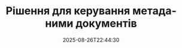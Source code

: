 ---
############################# Static ############################
layout: "family"
date:  2025-08-26T22:44:30
draft: false

product: "Metadata"
product_tag: "metadata"

lang: uk

############################# Head ############################
head_title: ".NET, Java, Node.js, API Python і онлайн-програми для обробки метаданих від GroupDocs"
head_description: "API метаданих документів, рідні для C# .NET і Java. Читайте, пишіть, редагуйте та порівнюйте метаінформацію всіх популярних форматів. Аналізуйте та експортуйте метадані."

############################# Header ############################
title: "Рішення для керування метаданими документів"
description:  |
  API та програми для читання, редагування, заміни та видалення метаданих документів, зображень та інших форматів файлів на популярних платформах.

  Додайте приховану інформацію метаданих до ваших бізнес-файлів і документів.

  Змініть або видаліть метадані, які вже представлені у ваших документах.

  Збирайте та аналізуйте інформацію про документи та метадані файлів.

############################# Supported Platforms ###############################
supported_platforms:
  enable: true
  head_title: "Виберіть свою платформу"
  title: "Незалежність платформи"
  description: "GroupDocs.Metadata сумісний із широким спектром операційних систем і фреймворків:"
  details_link_title: "Вивчайте більше"

  items:
    # items loop
    - title: ".NET"
      description: GroupDocs.Metadata .NET 
      color: "blue"
      tag: "net"
      link: "/metadata/net/"
      features_link: "https://docs.groupdocs.com/metadata/net/system-requirements/"
      features:
          # features loop
          - rows: "3"
            content: |
                    .NET Core 3.0 or higher <br> .NET 5.0 or higher <br> .NET Standard 2.1
      
          # features loop
          - rows: "1"
            content: |
                    Windows <br> Linux <br> Mac OS
      
          # features loop
          - rows: "4"
            content: |
                    Microsoft Visual Studio <br> JetBrains Rider <br> Microsoft Visual Code
      
          # features loop
          - rows: "1"
            content: |
                    70+ file formats
      

    # items loop
    - title: "Java"
      description: GroupDocs.Metadata Java
      color: "red"
      tag: "java"
      link: "/metadata/java/"
      features_link: "https://docs.groupdocs.com/metadata/java/system-requirements/"
      features:
          # features loop
          - rows: "3"
            content: |
                    J2SE 7.0 or higher <br> Kotlin
      
          # features loop
          - rows: "1"
            content: |
                    Windows <br> Linux <br> Mac OS
      
          # features loop
          - rows: "4"
            content: |
                    IntelliJ IDEA <br> Eclipse <br> NetBeans
      
          # features loop
          - rows: "1"
            content: |
                    70+ file formats

    # items loop
    - title: "Node.js"
      description: GroupDocs.Metadata Node.js
      color: "green"
      tag: "nodejs-java"
      link: "/metadata/nodejs-java/"
      features_link: "https://docs.groupdocs.com/metadata/nodejs-java/system-requirements/"
      features:
          # features loop
          - rows: "3"
            content: |
                    Node.js 16+ and J2SE 8.0 (1.8)+
      
          # features loop
          - rows: "1"
            content: |
                    Windows <br> Linux <br> Mac OS
      
          # features loop
          - rows: "4"
            content: |
                    Atom <br> Visual Studio Code <br> Будь-який інший текстовий редактор
      
          # features loop
          - rows: "1"
            content: |
                    70+ file formats

    # items loop
    - title: "Python"
      description: GroupDocs.Metadata Python
      color: "yellow"
      tag: "python-net"
      link: "/metadata/python-net/"
      features_link: "https://docs.groupdocs.com/metadata/python-net/system-requirements/"
      features:
          # features loop
          - rows: "3"
            content: |
                    Python 3.9+ and .Net 6+
      
          # features loop
          - rows: "1"
            content: |
                    Windows <br> Linux <br> Mac OS
      
          # features loop
          - rows: "4"
            content: |
                    IDLE <br> PyCharm <br> Visual Studio Code
      
          # features loop
          - rows: "1"
            content: |
                    70+ file formats

    # items loop
    - title: "CLI .NET"
      description: GroupDocs.Metadata CLI for .NET
      color: "gray"
      tag: "cli-net"
      link: "/metadata/cli-net/"
      features_link: "https://docs.groupdocs.com/metadata/net/system-requirements/"
      features:
          # features loop
          - rows: "3"
            content: |
                    .NET Core 3.0 or higher <br> .NET 5.0 or higher <br> .NET Standard 2.1
      
          # features loop
          - rows: "1"
            content: |
                    Windows <br> Linux <br> Mac OS
      
          # features loop
          - rows: "4"
            content: |
                    Command Prompt, Bash, PowerShell, etc.
      
          # features loop
          - rows: "1"
            content: |
                    70+ file formats

############################# Features ###############################
features:
  enable: true
  title: "Огляд функцій GroupDocs.Metadata"
  description: "Наше рішення призначене для обробки метаданих у багатьох популярних форматах файлів, включаючи зображення та офісні документи."

  items:
    # items loop
    - icon: "protect"
      title: "Захист бізнес-інформації"
      content: "Додайте приховані метадані до конфіденційних файлів і документів."

    # items loop
    - icon: "control"
      title: "Керуйте метаданими документа"
      content: "Збирайте детальну інформацію про метадані, які містяться в документах."

    # items loop
    - icon: "manipulate"
      title: "Маніпулювати інформацією метаданих"
      content: "Змінюйте вміст або видаляйте метадані в багатьох підтримуваних форматах файлів."

    # items loop
    - icon: "additional"
      title: "Різні додаткові функції"
      content: "Отримайте попередній перегляд документа, витягніть пакети метаданих тощо."

############################# Code Samples ###############################
code_samples:
  enable: true
  title: "Захист документів за допомогою метаданих"
  description: "GroupDocs.Metadata типові приклади коду операцій."

  items:
    # items loop
    - title: "Видаліть непотрібні метадані із зображень і документів"
      content: "GroupDocs.Metadata допомагає вам легко видалити приховану інформацію з ваших файлів і документів. Ви можете швидко видалити деталі, як-от час і місце зйомки зображення, або видалити інформацію про автора та редактора з документів Office."
      samples:
          # samples loop
          - language: "C#"
            color: "blue"
            content: |
                    <code class="language-csharp" data-lang="csharp">
                        // Передайте шлях до документа конструктору Metadata

                        using (Metadata metadata = new Metadata("source.docx"))
                        {
                            // Видалити властивості документа, пов’язані з автором і редактором
                            var affected = metadata.RemoveProperties(
                                p => p.Tags.Contains(Tags.Person.Creator) ||
                                    p.Tags.Contains(Tags.Person.Editor));

                            // Результат обробки видалення метаданих
                            Console.WriteLine("Properties removed: {0}", affected);

                            // Збережіть очищений документ
                            metadata.Save("result.docx");
                        }                    
                    </code>

          # samples loop
          - language: "Java"
            color: "red"
            content: |
                    <code class="language-java" data-lang="java">
                        // Передайте шлях до документа конструктору Metadata

                        try (Metadata metadata = new Metadata("source.docx"){

                            // Видалити властивості документа, пов’язані з автором і редактором
                            int affected = metadata.removeProperties(
                                new ContainsTagSpecification(Tags.getPerson().getCreator()).or(
                                new ContainsTagSpecification(Tags.getPerson().getEditor())));

                            // Результат обробки видалення метаданих
                            System.out.println(String.format("Properties removed: %s", affected));

                            // Збережіть очищений документ
                            metadata.save("result.docx");
                        }

                    </code>

          # samples loop
          - language: "TypeScript"
            color: "green"
            content: |
                    <code class="language-java" data-lang="javascript">
                        // Передайте шлях до документа конструктору Metadata

                        const metadata = new groupdocs.metadata.Metadata("source.docx");
    
                        // Видалити властивості документа, пов’язані з автором і редактором
                        var affected = metadata.removeProperties(
                            new groupdocs.metadata.ContainsTagSpecification(groupdocs.metadata.Tags.getPerson().getCreator()).or(
                            new groupdocs.metadata.ContainsTagSpecification(groupdocs.metadata.Tags.getPerson().getEditor()))
                            );

                        // Результат обробки видалення метаданих
                        console.log('Properties removed: ${affected}');

                        // Збережіть очищений документ
                        metadata.save("result.docx");                        

                    </code>

          # samples loop
          - language: "Python"
            color: "yellow"
            content: |
                    <code class="python-net" data-lang="python">
                        import groupdocs.metadata as gm
                        
                        def run():

                            # Передайте шлях до документа конструктору Metadata
                            with gm.Metadata("input.docx") as metadata:

                                # Видалити властивості документа, пов’язані з автором і редактором
                                specification = gm.search.ContainsTagSpecification(gm.tagging.Tags.person.creator).
                                    either(gm.search.ContainsTagSpecification(gm.tagging.Tags.person.editor)).
                                    either(gm.search.OfTypeSpecification(gm.common.MetadataPropertyType.STRING).
                                    both(gm.search.WithValueSpecification("John")))
                                affected = metadata.remove_properties(specification)

                                # Результат обробки видалення метаданих
                                print(f"Properties removed: {affected}")

                                # Збережіть очищений документ
                                metadata.save("output.docx")

                    </code>

############################# Supported Formats ###############################
formats:
  enable: true
  title: "Підтримується понад 70 форматів"
  description: "GroupDocs.Metadata допомагає керувати метаданими в популярних форматах документів і файлів."

############################# Metrics ###############################
metrics:
  enable: true
  title: "Досягнення GroupDocs.Metadata"
  description: "Дізнайтеся про ключові показники досягнень нашої бібліотеки"

  items:
    # items loop
    - number: "70+"
      title: "Підтримувані формати"
      content: "GroupDocs.Metadata підтримує маніпулювання метаданими для понад 70 популярних форматів файлів."

    # items loop
    - number: "700k"
      title: "Завантаження NuGet"
      content: "Пакет GroupDocs.Metadata для .NET NuGet завантажено понад 700 000 разів."

    # items loop
    - number: "15k"
      title: "Завантаження Maven"
      content: "GroupDocs.Metadata має 15 000 завантажень на Maven. Потужне керування метаданими Java."

    # items loop
    - number: "140+"
      title: "Задоволені клієнти"
      content: "Як відомі компанії, так і окремі розробники віддають перевагу продуктам GroupDocs для створення інноваційних рішень."


############################# Customers ###############################
customers:
  enable: true
  title: "Наші щасливі клієнти"
  description: "Продукти GroupDocs, яким довіряють багато клієнтів у всьому світі та використовуються в багатьох конкурентних бізнес-рішеннях по всьому світу."

  items:
    # items loop
    - title: "BenQ Corporation"
      logo: "benq"
      
    # items loop
    - title: "Nasdaq Stock Market"
      logo: "nasdaq"
      
    # items loop
    - title: "AT&T Inc."
      logo: "att"
      
    # items loop
    - title: "Customer logo AstraZeneca"
      logo: "astrazeneca"
      
    # items loop
    - title: "Central Bank of Argentina"
      logo: "argentinacentralbank"
      
    # items loop
    - title: "Roche Holding AG"
      logo: "roche"
      
    # items loop
    - title: "Capita"
      logo: "capita"
      
    # items loop
    - title: "Axa S.A."
      logo: "axa"
      
    # items loop
    - title: "Instructure Inc."
      logo: "instructure"
      
    # items loop
    - title: "Wipro"
      logo: "wipro"


############################# Actions ###############################
actions:
  enable: true
  title: "Готові почати?"
  description: "Спробуйте функції GroupDocs.Metadata безкоштовно у своїх програмах"

  items:
    # items loop
    - title: ".NET"
      color: "blue"
      link: "/metadata/net/"

    # items loop
    - title: "Java"
      color: "red"
      link: "/metadata/java/"

    # items loop
    - title: "Node.js"
      color: "green"
      link: "/metadata/nodejs-java/"   

    # items loop
    - title: "Python"
      color: "yellow"
      link: "/metadata/python-net/"    

    # items loop
    - title: "CLI"
      color: "gray" 
      link: "/metadata/cli-net/"


############################# FAQ ###############################
faq:
  enable: true
  title: "Питання що часто задаються"
  description: "Маєте запитання щодо нашого продукту? У нас є відповіді!"

  items:
    # items loop
    - question: "Чи потрібне GroupDocs.Metadata стороннє програмне забезпечення для обробки метаданих документів?"
      answer: "GroupDocs.Metadata працює незалежно; не потрібні зовнішні бібліотеки, такі як Microsoft Office або Adobe Acrobat."

    # items loop
    - question: "Чи можу я спробувати функції GroupDocs.Metadata перед покупкою?"
      answer: "Абсолютно! GroupDocs.Metadata пропонує безкоштовну пробну версію. Встановіть його та досліджуйте його можливості. Однак зауважте, що пробні версії додають до ваших документів «пробні позначки» та обробляють лише перші 3 сторінки. Щоб отримати повний досвід, отримайте безкоштовну 30-денну тимчасову ліцензію на повну функціональність. Перегляньте подробиці [тут](https://purchase.groupdocs.com/temporary-license/)."

    # items loop
    - question: "Які типи ліцензій доступні?"
      answer: "Шукаєте ліцензію GroupDocs.Metadata? Ми пропонуємо вам різні варіанти. Вибирайте з ліцензій, адаптованих до ваших потреб, на основі таких факторів, як кількість розробників у вашій команді, місця розгортання (наприклад, один офіс або віддалені робочі місця), а також те, чи потрібно розповсюдження кінцевим клієнтам ділитися SDK/API з клієнтами. Крім того, виберіть місячну ліцензію на використання, де ви платите залежно від використання за планами з обмеженнями. Досліджуйте далі та знайдіть ідеальний варіант [тут](https://purchase.groupdocs.com/pricing/metadata/net/)."

############################# Cloud Links ###############################
cloud_links:
  enable: true
  title: "GroupDocs.Metadata API з низьким кодом включає"
  description: "Керуйте конфіденційними метаданими в бізнес-файлах у своїй програмі за допомогою нашого хмарного REST API."
  
  items:
    # items loop
    - title: "GroupDocs.Metadata Cloud for cURL"
      content: "Працюйте з API обробки метаданих cURL RESTful для керування інформацією метаданих PDF, Word, Excel, презентацій, зображень і мультимедійних файлів у ваших програмах."
      icon: "groupdocs_metadata-for-curl"
      link: "https://products.groupdocs.cloud/metadata/curl"

    # items loop
    - title: "GroupDocs.Metadata Cloud for .NET"
      content: "Використовуйте метадані REST API з .NET SDK, щоб додавати, редагувати, витягувати, шукати та видаляти метадані з форматів документів у програмах .NET."
      icon: "groupdocs_metadata-for-net"
      link: "https://products.groupdocs.cloud/metadata/net"

    # items loop
    - title: "GroupDocs.Metadata Cloud for Java"
      content: "Покращуйте свої програми Java потужними функціями керування метаданими за допомогою Metadata SDK для Java."
      icon: "groupdocs_metadata-for-java"
      link: "https://products.groupdocs.cloud/metadata/java"

############################# App links ###############################
app_links:
  enable: true
  title: "GroupDocs.Metadata Програми з кодом не містяться"
  description: "Доступ до веб-програми GroupDocs для керування метаданими документів. Обробляйте понад 70 популярних форматів файлів у вашому улюбленому браузері БЕЗКОШТОВНО."

  items:
    # items loop
    - title: "GroupDocs.Metadata Total"
      content: "Безкоштовна програма для перегляду та редагування метаданих Word, Excel, PDF, PowerPoint і понад 70 типів документів."
      icon: "groupdocs_metadata-app"
      link: "https://products.groupdocs.app/metadata/total"

    # items loop
    - title: "GroupDocs.Metadata DOCX"
      content: "Безкоштовний онлайн-переглядач і редактор метаданих для документів MS Word."
      icon: "groupdocs_words-app"
      link: "https://products.groupdocs.app/metadata/docx"

    # items loop
    - title: "GroupDocs.Metadata PDF"
      content: "Переглядайте або редагуйте метадані PDF-документів онлайн."
      icon: "groupdocs_pdf-app"
      link: "https://products.groupdocs.app/metadata/pdf"


      


---